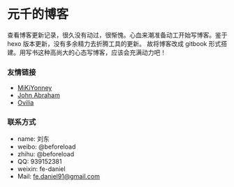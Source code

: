 元千的博客
=========

查看博客更新记录，很久没有动过，很惭愧。心血来潮准备动工开始写博客。鉴于 hexo 版本更新，没有多余精力去折腾工具的更新。
故将博客改成 gitbook 形式搭建。用写书这种高尚大的心态写博客，应该会充满动力吧！

### 友情链接

* [MiKiYonney](http://mikiyonney.github.io/)
* [John Abraham](http://hongqi.github.io/)
* [Ovilia](http://zhangwenli.com/)

### 联系方式

- name: 刘东
- weibo: @beforeload
- zhihu: @beforeload
- QQ: 939152381
- weixin: fe-daniel
- Mail: fe.daniel91@gmail.com

